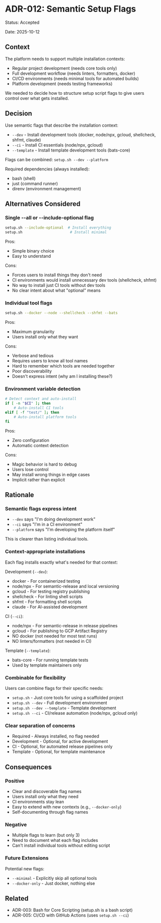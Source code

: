 # ADR-012: Semantic Setup Flags

Status: Accepted

Date: 2025-10-12

## Context

The platform needs to support multiple installation contexts:
- Regular project development (needs core tools only)
- Full development workflow (needs linters, formatters, docker)
- CI/CD environments (needs minimal tools for automated builds)
- Platform development (needs testing frameworks)

We needed to decide how to structure setup script flags to give users control over what gets installed.

## Decision

Use semantic flags that describe the installation context:

- `--dev` - Install development tools (docker, node/npx, gcloud, shellcheck, shfmt, claude)
- `--ci` - Install CI essentials (node/npx, gcloud)
- `--template` - Install template development tools (bats-core)

Flags can be combined: `setup.sh --dev --platform`

Required dependencies (always installed):
- bash (shell)
- just (command runner)
- direnv (environment management)

## Alternatives Considered

### Single --all or --include-optional flag

```bash
setup.sh --include-optional  # Install everything
setup.sh                      # Install minimal
```

Pros:
- Simple binary choice
- Easy to understand

Cons:
- Forces users to install things they don't need
- CI environments would install unnecessary dev tools (shellcheck, shfmt)
- No way to install just CI tools without dev tools
- No clear intent about what "optional" means

### Individual tool flags

```bash
setup.sh --docker --node --shellcheck --shfmt --bats
```

Pros:
- Maximum granularity
- Users install only what they want

Cons:
- Verbose and tedious
- Requires users to know all tool names
- Hard to remember which tools are needed together
- Poor discoverability
- Doesn't express intent (why am I installing these?)

### Environment variable detection

```bash
# Detect context and auto-install
if [ -n "$CI" ]; then
    # Auto-install CI tools
elif [ -f "test/" ]; then
    # Auto-install platform tools
fi
```

Pros:
- Zero configuration
- Automatic context detection

Cons:
- Magic behavior is hard to debug
- Users lose control
- May install wrong things in edge cases
- Implicit rather than explicit

## Rationale

### Semantic flags express intent

- `--dev` says "I'm doing development work"
- `--ci` says "I'm in a CI environment"
- `--platform` says "I'm developing the platform itself"

This is clearer than listing individual tools.

### Context-appropriate installations

Each flag installs exactly what's needed for that context:

Development (`--dev`):
- docker - For containerized testing
- node/npx - For semantic-release and local versioning
- gcloud - For testing registry publishing
- shellcheck - For linting shell scripts
- shfmt - For formatting shell scripts
- claude - For AI-assisted development

CI (`--ci`):
- node/npx - For semantic-release in release pipelines
- gcloud - For publishing to GCP Artifact Registry
- NO docker (not needed for most test runs)
- NO linters/formatters (not needed in CI)

Template (`--template`):
- bats-core - For running template tests
- Used by template maintainers only

### Combinable for flexibility

Users can combine flags for their specific needs:
- `setup.sh` - Just core tools for using a scaffolded project
- `setup.sh --dev` - Full development environment
- `setup.sh --dev --template` - Template development
- `setup.sh --ci` - CI/release automation (node/npx, gcloud only)

### Clear separation of concerns

- Required - Always installed, no flag needed
- Development - Optional, for active development
- CI - Optional, for automated release pipelines only
- Template - Optional, for template maintenance

## Consequences

### Positive

- Clear and discoverable flag names
- Users install only what they need
- CI environments stay lean
- Easy to extend with new contexts (e.g., `--docker-only`)
- Self-documenting through flag names

### Negative

- Multiple flags to learn (but only 3)
- Need to document what each flag includes
- Can't install individual tools without editing script

### Future Extensions

Potential new flags:
- `--minimal` - Explicitly skip all optional tools
- `--docker-only` - Just docker, nothing else

## Related

- ADR-003: Bash for Core Scripting (setup.sh is a bash script)
- ADR-005: CI/CD with GitHub Actions (uses `setup.sh --ci`)
